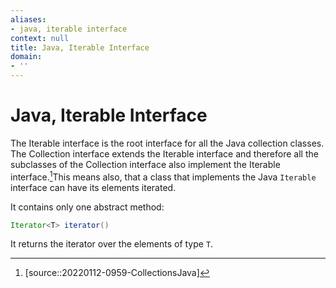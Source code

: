 ```yaml
---
aliases:
- java, iterable interface
context: null
title: Java, Iterable Interface
domain:
- ''
---
```


# Java, Iterable Interface

The Iterable interface is the root interface for all the Java collection classes. The Collection interface extends the Iterable interface and therefore all the subclasses of the Collection interface also implement the Iterable interface.[^1]This means also, that a class that implements the Java `Iterable` interface can have its elements iterated.

It contains only one abstract method:

```java
Iterator<T> iterator()
```

It returns the iterator over the elements of type `T`.

[^1]: [source::20220112-0959-CollectionsJava]
